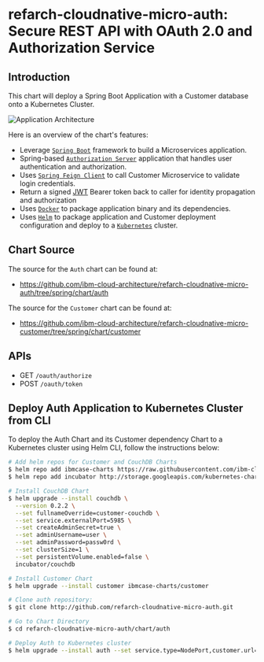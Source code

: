 # refarch-cloudnative-micro-auth: Secure REST API with OAuth 2.0 and Authorization Service

## Introduction
This chart will deploy a Spring Boot Application with a Customer database onto a Kubernetes Cluster.

![Application Architecture](https://github.com/fabiogomezdiaz/refarch-cloudnative-auth/raw/spring/static/diagrams/auth.png?raw=true)

Here is an overview of the chart's features:
- Leverage [`Spring Boot`](https://projects.spring.io/spring-boot/) framework to build a Microservices application.
- Spring-based [`Authorization Server`](https://spring.io/projects/spring-security-oauth) application that handles user authentication and authorization.
- Uses [`Spring Feign Client`](https://cloud.spring.io/spring-cloud-netflix/multi/multi_spring-cloud-feign.html) to call Customer Microservice to validate login credentials.
- Return a signed [JWT](https://jwt.io) Bearer token back to caller for identity propagation and authorization
- Uses [`Docker`](https://docs.docker.com/) to package application binary and its dependencies.
- Uses [`Helm`](https://helm.sh/) to package application and Customer deployment configuration and deploy to a [`Kubernetes`](https://kubernetes.io/) cluster. 

## Chart Source
The source for the `Auth` chart can be found at:
* https://github.com/ibm-cloud-architecture/refarch-cloudnative-micro-auth/tree/spring/chart/auth

The source for the `Customer` chart can be found at:
* https://github.com/ibm-cloud-architecture/refarch-cloudnative-micro-customer/tree/spring/chart/customer

## APIs
- GET `/oauth/authorize`
- POST `/oauth/token`

## Deploy Auth Application to Kubernetes Cluster from CLI
To deploy the Auth Chart and its Customer dependency Chart to a Kubernetes cluster using Helm CLI, follow the instructions below:
```bash
# Add helm repos for Customer and CouchDB Charts
$ helm repo add ibmcase-charts https://raw.githubusercontent.com/ibm-cloud-architecture/refarch-cloudnative-kubernetes/spring/docs/charts
$ helm repo add incubator http://storage.googleapis.com/kubernetes-charts-incubator

# Install CouchDB Chart
$ helm upgrade --install couchdb \
  --version 0.2.2 \
  --set fullnameOverride=customer-couchdb \
  --set service.externalPort=5985 \
  --set createAdminSecret=true \
  --set adminUsername=user \
  --set adminPassword=passw0rd \
  --set clusterSize=1 \
  --set persistentVolume.enabled=false \
  incubator/couchdb

# Install Customer Chart
$ helm upgrade --install customer ibmcase-charts/customer

# Clone auth repository:
$ git clone http://github.com/refarch-cloudnative-micro-auth.git

# Go to Chart Directory
$ cd refarch-cloudnative-micro-auth/chart/auth

# Deploy Auth to Kubernetes cluster
$ helm upgrade --install auth --set service.type=NodePort,customer.url=http://customer-customer:8082 .
```